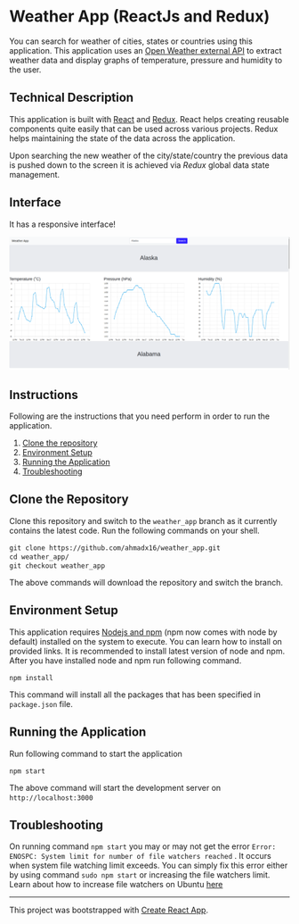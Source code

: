 # Weather App (ReactJs and Redux)

You can search for weather of cities, states or countries using this application. This application uses an [Open Weather external API](https://openweathermap.org/forecast5) to extract weather data and display graphs of temperature, pressure and humidity to the user.

## Technical Description
This application is built with [React](https://reactjs.org/) and [Redux](https://redux.js.org/). React helps creating reusable components quite easily that can be used across various projects. Redux helps maintaining the state of the data across the application.

Upon searching the new weather of the city/state/country the previous data is pushed down to the screen it is achieved via *Redux* global data state management.

## Interface

It has a responsive interface!

![Weather App](readme_files/weather_app.png)

## Instructions

Following are the instructions that you need perform in order to run the application.

1. [Clone the repository](#clone-the-repository)
1. [Environment Setup](#environment-setup)
1. [Running the Application](#running-the-application)
1. [Troubleshooting](#troubleshooting)

## Clone the Repository

Clone this repository and switch to the `weather_app` branch as it currently contains the latest code. Run the following commands on your shell.

``` shell
git clone https://github.com/ahmadx16/weather_app.git
cd weather_app/
git checkout weather_app
``` 

The above commands will download the repository and switch the branch.

## Environment Setup

This application requires [Nodejs and npm](https://nodejs.org/en/) (npm now comes with node by default) installed on the system to execute. You can learn how to install on provided links. It is recommended to install latest version of node and npm. 
After you have installed node and npm run following command.

``` shell
npm install
```

This command will install all the packages that has been specified in `package.json` file.

## Running the Application

Run following command to start the application

``` shell
npm start
```

The above command will start the development server on `http://localhost:3000`

## Troubleshooting

On running command `npm start` you may or may not get the error `Error: ENOSPC: System limit for number of file watchers reached` . It occurs when system file watching limit exceeds. You can simply fix this error either by using command `sudo npm start` or increasing the file watchers limit. Learn about how to increase file watchers on Ubuntu [here](https://stackoverflow.com/questions/55763428/react-native-error-enospc-system-limit-for-number-of-file-watchers-reached)



___
This project was bootstrapped with [Create React App](https://github.com/facebook/create-react-app).

